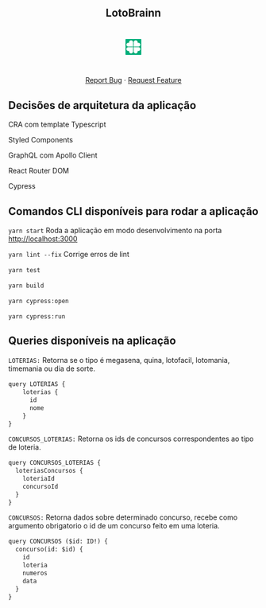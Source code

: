 <p align="center">
  <h2 align="center">LotoBrainn</h2>

  <h1 align="center"><img src="./public/favicon.ico" alt="Logo do Typescript" width="32"></h1>

  <p align="center">    
    <br />
    <a href="https://github.com/brainnco-exs/challenge-carolis/issues">Report Bug</a>
    ·
    <a href="https://github.com/brainnco-exs/challenge-carolis/issues">Request Feature</a>
  </p>
</p>

## Decisões de arquitetura da aplicação

CRA com template Typescript

Styled Components

GraphQL com Apollo Client

React Router DOM

Cypress

## Comandos CLI disponíveis para rodar a aplicação


`yarn start`  Roda a aplicação em modo desenvolvimento na porta [http://localhost:3000](http://localhost:3000)

`yarn lint --fix` Corrige erros de lint

`yarn test`

`yarn build`

`yarn cypress:open` 

`yarn cypress:run` 

## Queries disponíveis na aplicação


`LOTERIAS:` Retorna se o tipo é megasena, quina, lotofacil, lotomania, timemania ou dia de sorte.

```
query LOTERIAS {
    loterias {
      id
      nome
    }
}
```

`CONCURSOS_LOTERIAS:` Retorna os ids de concursos correspondentes ao tipo de loteria.

```
query CONCURSOS_LOTERIAS {
  loteriasConcursos {
    loteriaId
    concursoId
  }
}

```

`CONCURSOS:` Retorna dados sobre determinado concurso, recebe como argumento obrigatorio o id de um concurso feito em uma loteria.

```
query CONCURSOS ($id: ID!) {
  concurso(id: $id) {
    id
    loteria
    numeros
    data
  }
}
```